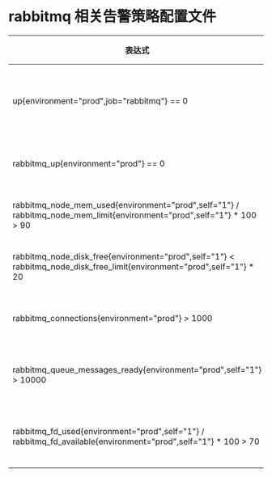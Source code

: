 # rabbitmq 相关告警策略配置文件


| 表达式                                                       | 说明                         | 级别     |
| ------------------------------------------------------------ | ---------------------------- | -------- |
| up{environment="prod",job="rabbitmq"} == 0                    | Rabbitmq 监控客户端挂了或者实例无响应！！！         | 严重告警 |
| rabbitmq_up{environment="prod"} == 0                          | Rabbitmq 实例挂了！！！         | 严重告警 |
| rabbitmq_node_mem_used{environment="prod",self="1"} / rabbitmq_node_mem_limit{environment="prod",self="1"} * 100 > 90 | Rabbitmq 内存使用超过90%        | 严重告警 |
| rabbitmq_node_disk_free{environment="prod",self="1"} < rabbitmq_node_disk_free_limit{environment="prod",self="1"} * 20 | Rabbitmq 磁盘可用空间不足         | 严重告警 |
| rabbitmq_connections{environment="prod"} > 1000                    |Rabbitmq 连接数过多         | 一般告警 |
| rabbitmq_queue_messages_ready{environment="prod",self="1"} > 10000     | Rabbitmq 虚拟主机 队列 消息积压数大于1万         | 严重告警 |
| rabbitmq_fd_used{environment="prod",self="1"} / rabbitmq_fd_available{environment="prod",self="1"} * 100 > 70     | Rabbitmq 节点打开文件描述符数量大于70%         | 严重告警 |